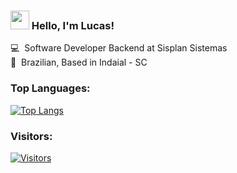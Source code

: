 ### <img src="https://media.giphy.com/media/hvRJCLFzcasrR4ia7z/giphy.gif" width="30px"> Hello, I'm Lucas!

💻 &nbsp;Software Developer Backend at Sisplan Sistemas <br>
🏡 &nbsp;Brazilian, Based in Indaial - SC 

### Top Languages:
[![Top Langs](https://github-readme-stats.vercel.app/api/top-langs/?username=lucaskorz&langs_count=8)](https://github.com/lucaskorz)

### Visitors:
[![Visitors](https://visitor-badge.glitch.me/badge?page_id=github/lucaskorz)](https://github.com/lucaskorz)
